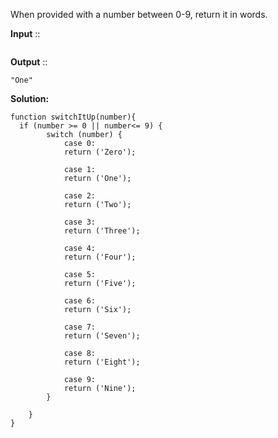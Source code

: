 When provided with a number between 0-9, return it in words.

**Input** ::  
```1
```

**Output** ::  
```
"One"
```
**Solution:**
```
function switchItUp(number){
  if (number >= 0 || number<= 9) {
        switch (number) {
            case 0:
            return ('Zero');
            
            case 1: 
            return ('One'); 

            case 2: 
            return ('Two');

            case 3: 
            return ('Three');

            case 4: 
            return ('Four');

            case 5: 
            return ('Five');

            case 6: 
            return ('Six');

            case 7: 
            return ('Seven');

            case 8: 
            return ('Eight');

            case 9: 
            return ('Nine');
        }

    }
}
``` 